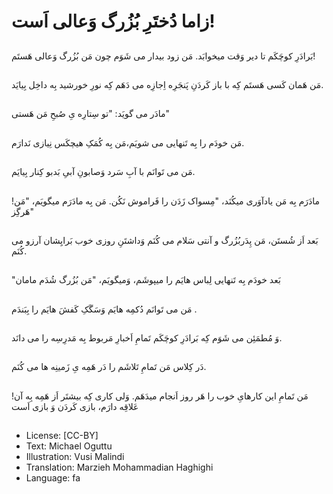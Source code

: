 # زاما دُختَرِ بُزُرگ وَعالی اَست!

##
بَرادَرِ کوچَکَم تا دیر وَقت میخوابَد. مَن زود بیدار می شَوَم چون مَن بُزُرگ وَعالی هَستَم!

##
مَن هَمان کَسی هَستَم کِه با باز کَردَنِ پَنجَرِه اِجازِه می دَهَم کِه نورِ خورشید بِه داخِل بِیایَد.

##
مادَر می گویَد: "تو سِتارِه یِ صُبحِ مَن هَستی"

##
مَن خودَم را بِه تَنهایی می شویَم،مَن بِه کُمَکِ هیچکَس نِیازی نَدارَم.

##
مَن می تَوانَم با آبِ سَرد وَصابونِ آبیِ بَدبو کِنار بِیایَم.

##
مادَرَم بِه مَن یادآوَری میکُنَد، "مِسواک زَدَن را فَراموش نَکُن. مَن بِه مادَرَم میگویَم، "مَن! هَرگِز"

##
بَعد اَز شُستَن، مَن پِدَربُزُرگ و آنتی سَلام می کُنَم وَداشتَنِ روزی خوب بَرایِشان آرزو می کُنَم.

##
"بَعد خودَم بِه تَنهایی لِباس هایَم را میپوشَم، وَمیگویَم، "مَن بُزُرگ شُدَم مامان

##
مَن می تَوانَم دُکمِه هایَم وَسَگَکِ کَفشَ هایَم را بِبَندَم .

##
وَ مُطمَئِن می شَوَم کِه بَرادَرِ کوچَکَم تَمامِ اَخبارِ مَربوط بِه مَدرِسِه را می دانَد.

##
دَر کِلاس مَن تَمامِ تَلاشَم را دَر هَمِه یِ زَمینِه ها می کُنَم.

##
مَن تَمامِ این کارهایِ خوب را هَر روز اَنجام میدَهَم. وَلی کاری کِه بیشتَر اَز هَمِه بِه آن! عَلاقِه دارَم، بازی کَردَن وَ بازی اَست

##
* License: [CC-BY]
* Text: Michael Oguttu
* Illustration: Vusi Malindi
* Translation: Marzieh Mohammadian Haghighi
* Language: fa

